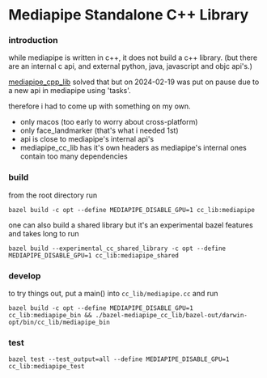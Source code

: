 # Mediapipe Standalone C++ Library

### introduction

while mediapipe is written in c++, it does not build a c++ library. (but there are an
internal c api, and external python, java, javascript and objc api's.)

[mediapipe_cpp_lib](https://github.com/purgeme/mediapipe_cpp_lib) solved that but
on 2024-02-19 was put on pause due to a new api in mediapipe using 'tasks'.

therefore i had to come up with something on my own.

* only macos (too early to worry about cross-platform)
* only face_landmarker (that's what i needed 1st)
* api is close to mediapipe's internal api's
* mediapipe_cc_lib has it's own headers as mediapipe's internal ones contain too many dependencies

### build

from the root directory run

    bazel build -c opt --define MEDIAPIPE_DISABLE_GPU=1 cc_lib:mediapipe

one can also build a shared library but it's an experimental bazel features and takes long to run

    bazel build --experimental_cc_shared_library -c opt --define MEDIAPIPE_DISABLE_GPU=1 cc_lib:mediapipe_shared

### develop

to try things out, put a main() into `cc_lib/mediapipe.cc` and run

    bazel build -c opt --define MEDIAPIPE_DISABLE_GPU=1 cc_lib:mediapipe_bin && ./bazel-mediapipe_cc_lib/bazel-out/darwin-opt/bin/cc_lib/mediapipe_bin

### test

    bazel test --test_output=all --define MEDIAPIPE_DISABLE_GPU=1 cc_lib:mediapipe_test